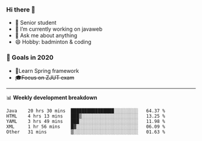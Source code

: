 

### Hi there 🐏

- 🌱 Senior student
- 🔭 I’m currently working on javaweb
- 💬 Ask me about anything
- 😄 Hobby: badminton & coding

### 🚀 Goals in 2020
+ 🍃Learn Spring framework
+ ~~🎓Focus on ZJUT exam~~
-------

📊 **Weekly development breakdown**
<!--START_SECTION:waka-->
```text
Java    20 hrs 30 mins  ████████████████░░░░░░░░░   64.37 % 
HTML    4 hrs 13 mins   ███▒░░░░░░░░░░░░░░░░░░░░░   13.25 % 
YAML    3 hrs 49 mins   ███░░░░░░░░░░░░░░░░░░░░░░   11.98 % 
XML     1 hr 56 mins    █▓░░░░░░░░░░░░░░░░░░░░░░░   06.09 % 
Other   31 mins         ▒░░░░░░░░░░░░░░░░░░░░░░░░   01.63 % 
```
<!--END_SECTION:waka-->
